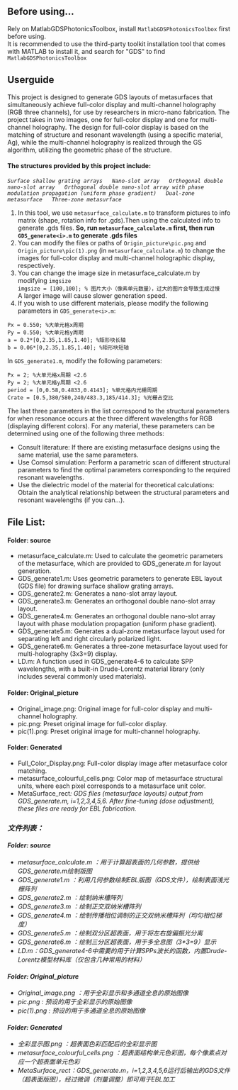 ## Before using...
Rely on MatlabGDSPhotonicsToolbox, install `MatlabGDSPhotonicsToolbox` first before using.  
It is recommended to use the third-party toolkit installation tool that comes with MATLAB to install it, and search for "GDS" to find `MatlabGDSPhotonicsToolbox`  
## Userguide
This project is designed to generate GDS layouts of metasurfaces that simultaneously achieve full-color display and multi-channel holography (RGB three channels), for use by researchers in micro-nano fabrication. The project takes in two images, one for full-color display and one for multi-channel holography. The design for full-color display is based on the matching of structure and resonant wavelength (using a specific material, Ag), while the multi-channel holography is realized through the GS algorithm, utilizing the geometric phase of the structure.  
#### The structures provided by this project include:  
*``Surface shallow grating arrays  
Nano-slot array  
Orthogonal double nano-slot array  
Orthogonal double nano-slot array with phase modulation propagation (uniform phase gradient)  
Dual-zone metasurface  
Three-zone metasurface``*
1. In this tool, we use `metasurface_calculate.m` to transform pictures to info matrix (shape, rotation info for .gds).Then using the calculated info to generate .gds files.
**So, run `metasurface_calculate.m` first, then run `GDS_generate<i>.m` to generate .gds files**
2. You can modify the files or paths of `Origin_picture\pic.png` and `Origin_picture\pic(1).png` (in `metasurface_calculate.m`) to change the images for full-color display and multi-channel holographic display, respectively.
3. You can change the image size in metasurface_calculate.m by modifying `imgsize`  
`imgsize = [100,100]; % 图片大小（像素单元数量），过大的图片会导致生成过慢`  
A larger image will cause slower generation speed.
4. If you wish to use different materials, please modify the following parameters in `GDS_generate<i>.m`:
```
Px = 0.550; %大单元格x周期
Py = 0.550; %大单元格y周期
a = 0.2*[0,2.35,1.85,1.40]; %矩形块长轴
b = 0.06*[0,2.35,1.85,1.40]; %矩形块短轴
```
In `GDS_generate1.m`, modify the following parameters:
```
Px = 2; %大单元格x周期 <2.6
Py = 2; %大单元格y周期 <2.6
period = [0,0.58,0.4833,0.4143]; %单元格内光栅周期 
Crate = [0.5,380/580,240/483.3,185/414.3]; %光栅占空比
```
The last three parameters in the list correspond to the structural parameters for when resonance occurs at the three different wavelengths for RGB (displaying different colors). For any material, these parameters can be determined using one of the following three methods:  
- Consult literature: If there are existing metasurface designs using the same material, use the same parameters.  
- Use Comsol simulation: Perform a parametric scan of different structural parameters to find the optimal parameters corresponding to the required resonant wavelengths.  
- Use the dielectric model of the material for theoretical calculations: Obtain the analytical relationship between the structural parameters and resonant wavelengths (if you can...).  
## File List:  
#### Folder: source  
- metasurface_calculate.m: Used to calculate the geometric parameters of the metasurface, which are provided to GDS_generate.m for layout generation.  
- GDS_generate1.m: Uses geometric parameters to generate EBL layout (GDS file) for drawing surface shallow grating arrays.  
- GDS_generate2.m: Generates a nano-slot array layout.  
- GDS_generate3.m: Generates an orthogonal double nano-slot array layout.  
- GDS_generate4.m: Generates an orthogonal double nano-slot array layout with phase modulation propagation (uniform phase gradient).  
- GDS_generate5.m: Generates a dual-zone metasurface layout used for separating left and right circularly polarized light.  
- GDS_generate6.m: Generates a three-zone metasurface layout used for multi-holography (3x3=9) display.  
- LD.m: A function used in GDS_generate4-6 to calculate SPP wavelengths, with a built-in Drude-Lorentz material library (only includes several commonly used materials).  

#### Folder: Original_picture  
- Original_image.png: Original image for full-color display and multi-channel holography.  
- pic.png: Preset original image for full-color display.  
- pic(1).png: Preset original image for multi-channel holography.  

#### Folder: Generated  
- Full_Color_Display.png: Full-color display image after metasurface color matching.  
- metasurface_colourful_cells.png: Color map of metasurface structural units, where each pixel corresponds to a metasurface unit color.  
- MetaSurface_rect<i>: GDS files (metasurface layouts) output from GDS_generate<i>.m, i=1,2,3,4,5,6. After fine-tuning (dose adjustment), these files are ready for EBL fabrication.  

### 文件列表：  
#### Folder: source  
- metasurface_calculate.m ：用于计算超表面的几何参数，提供给GDS_generate.m绘制版图  
- GDS_generate1.m ：利用几何参数绘制EBL版图（GDS文件），绘制表面浅光栅阵列  
- GDS_generate2.m ：绘制纳米槽阵列  
- GDS_generate3.m ：绘制正交双纳米槽阵列  
- GDS_generate4.m ：绘制传播相位调制的正交双纳米槽阵列（均匀相位梯度）  
- GDS_generate5.m ：绘制双分区超表面，用于将左右旋偏振光分离  
- GDS_generate6.m ：绘制三分区超表面，用于多全息图（3*3=9）显示
- LD.m：GDS_generate4-6中需要的用于计算SPPs波长的函数，内置Drude-Lorentz模型材料库（仅包含几种常用的材料）  
#### Folder: Original_picture  
- Original_image.png ：用于全彩显示和多通道全息的原始图像  
- pic.png : 预设的用于全彩显示的原始图像  
- pic(1).png : 预设的用于多通道全息的原始图像  
#### Folder: Generated  
- 全彩显示图.png ：超表面色彩匹配后的全彩显示图  
- metasurface_colourful_cells.png ：超表面结构单元色彩图，每个像素点对应一个超表面单元色彩  
- MetaSurface_rect<i>：GDS_generate<i>.m，i=1,2,3,4,5,6运行后输出的GDS文件（超表面版图），经过微调（剂量调整）即可用于EBL加工  
